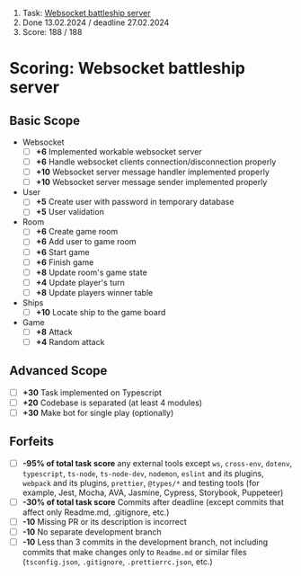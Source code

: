 1. Task: [Websocket battleship server](https://github.com/AlreadyBored/nodejs-assignments/blob/main/assignments/battleship/assignment.md)
2. Done 13.02.2024 / deadline 27.02.2024
3. Score: 188 / 188

# Scoring: Websocket battleship server

## Basic Scope

- Websocket
  - [ ] **+6** Implemented workable websocket server
  - [ ] **+6** Handle websocket clients connection/disconnection properly
  - [ ] **+10** Websocket server message handler implemented properly
  - [ ] **+10** Websocket server message sender implemented properly
- User
  - [ ] **+5** Create user with password in temporary database
  - [ ] **+5** User validation
- Room
  - [ ] **+6** Create game room
  - [ ] **+6** Add user to game room
  - [ ] **+6** Start game
  - [ ] **+6** Finish game
  - [ ] **+8** Update room's game state
  - [ ] **+4** Update player's turn
  - [ ] **+8** Update players winner table
- Ships
  - [ ] **+10** Locate ship to the game board
- Game
  - [ ] **+8** Attack
  - [ ] **+4** Random attack

## Advanced Scope

- [ ] **+30** Task implemented on Typescript
- [ ] **+20** Codebase is separated (at least 4 modules)
- [ ] **+30** Make bot for single play (optionally)

## Forfeits

- [ ] **-95% of total task score** any external tools except `ws`, `cross-env`, `dotenv`, `typescript`, `ts-node`, `ts-node-dev`, `nodemon`, `eslint` and its plugins, `webpack` and its plugins, `prettier`, `@types/*` and testing tools (for example, Jest, Mocha, AVA, Jasmine, Cypress, Storybook, Puppeteer)
- [ ] **-30% of total task score** Commits after deadline (except commits that affect only Readme.md, .gitignore, etc.)
- [ ] **-10** Missing PR or its description is incorrect
- [ ] **-10** No separate development branch
- [ ] **-10** Less than 3 commits in the development branch, not including commits that make changes only to `Readme.md` or similar files (`tsconfig.json`, `.gitignore`, `.prettierrc.json`, etc.)
